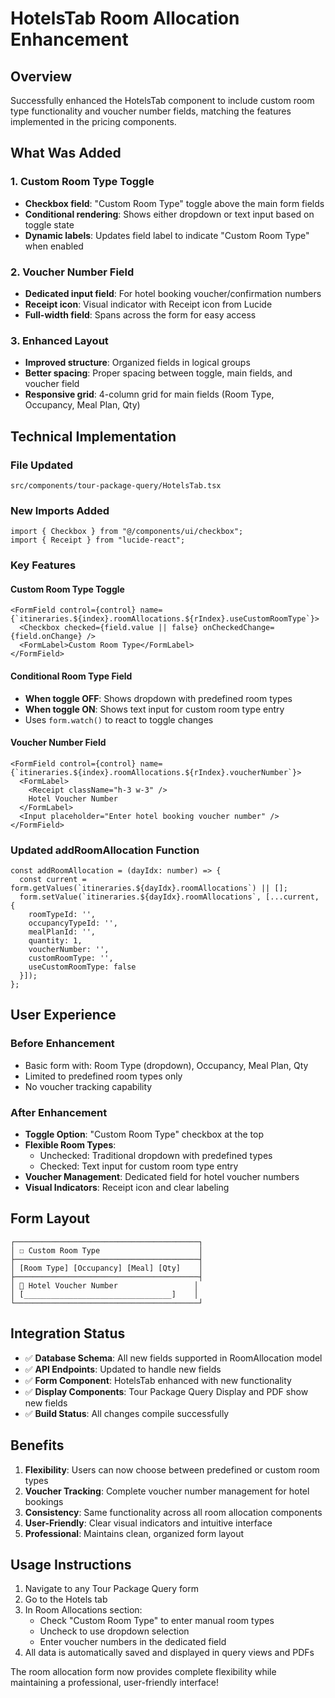 # HotelsTab Room Allocation Enhancement

## Overview
Successfully enhanced the HotelsTab component to include custom room type functionality and voucher number fields, matching the features implemented in the pricing components.

## What Was Added

### 1. Custom Room Type Toggle
- **Checkbox field**: "Custom Room Type" toggle above the main form fields
- **Conditional rendering**: Shows either dropdown or text input based on toggle state
- **Dynamic labels**: Updates field label to indicate "Custom Room Type" when enabled

### 2. Voucher Number Field
- **Dedicated input field**: For hotel booking voucher/confirmation numbers
- **Receipt icon**: Visual indicator with Receipt icon from Lucide
- **Full-width field**: Spans across the form for easy access

### 3. Enhanced Layout
- **Improved structure**: Organized fields in logical groups
- **Better spacing**: Proper spacing between toggle, main fields, and voucher field
- **Responsive grid**: 4-column grid for main fields (Room Type, Occupancy, Meal Plan, Qty)

## Technical Implementation

### File Updated
`src/components/tour-package-query/HotelsTab.tsx`

### New Imports Added
```tsx
import { Checkbox } from "@/components/ui/checkbox";
import { Receipt } from "lucide-react";
```

### Key Features

#### Custom Room Type Toggle
```tsx
<FormField control={control} name={`itineraries.${index}.roomAllocations.${rIndex}.useCustomRoomType`}>
  <Checkbox checked={field.value || false} onCheckedChange={field.onChange} />
  <FormLabel>Custom Room Type</FormLabel>
</FormField>
```

#### Conditional Room Type Field
- **When toggle OFF**: Shows dropdown with predefined room types
- **When toggle ON**: Shows text input for custom room type entry
- Uses `form.watch()` to react to toggle changes

#### Voucher Number Field
```tsx
<FormField control={control} name={`itineraries.${index}.roomAllocations.${rIndex}.voucherNumber`}>
  <FormLabel>
    <Receipt className="h-3 w-3" />
    Hotel Voucher Number
  </FormLabel>
  <Input placeholder="Enter hotel booking voucher number" />
</FormField>
```

### Updated addRoomAllocation Function
```tsx
const addRoomAllocation = (dayIdx: number) => {
  const current = form.getValues(`itineraries.${dayIdx}.roomAllocations`) || [];
  form.setValue(`itineraries.${dayIdx}.roomAllocations`, [...current, { 
    roomTypeId: '', 
    occupancyTypeId: '', 
    mealPlanId: '', 
    quantity: 1, 
    voucherNumber: '', 
    customRoomType: '', 
    useCustomRoomType: false 
  }]);
};
```

## User Experience

### Before Enhancement
- Basic form with: Room Type (dropdown), Occupancy, Meal Plan, Qty
- Limited to predefined room types only
- No voucher tracking capability

### After Enhancement
- **Toggle Option**: "Custom Room Type" checkbox at the top
- **Flexible Room Types**: 
  - Unchecked: Traditional dropdown with predefined types
  - Checked: Text input for custom room type entry
- **Voucher Management**: Dedicated field for hotel voucher numbers
- **Visual Indicators**: Receipt icon and clear labeling

## Form Layout

```
┌─────────────────────────────────────────┐
│ ☐ Custom Room Type                      │
├─────────────────────────────────────────┤
│ [Room Type] [Occupancy] [Meal] [Qty]    │
├─────────────────────────────────────────┤
│ 🧾 Hotel Voucher Number                 │
│ [_________________________________]    │
└─────────────────────────────────────────┘
```

## Integration Status

- ✅ **Database Schema**: All new fields supported in RoomAllocation model
- ✅ **API Endpoints**: Updated to handle new fields  
- ✅ **Form Component**: HotelsTab enhanced with new functionality
- ✅ **Display Components**: Tour Package Query Display and PDF show new fields
- ✅ **Build Status**: All changes compile successfully

## Benefits

1. **Flexibility**: Users can now choose between predefined or custom room types
2. **Voucher Tracking**: Complete voucher number management for hotel bookings
3. **Consistency**: Same functionality across all room allocation components
4. **User-Friendly**: Clear visual indicators and intuitive interface
5. **Professional**: Maintains clean, organized form layout

## Usage Instructions

1. Navigate to any Tour Package Query form
2. Go to the Hotels tab
3. In Room Allocations section:
   - Check "Custom Room Type" to enter manual room types
   - Uncheck to use dropdown selection
   - Enter voucher numbers in the dedicated field
4. All data is automatically saved and displayed in query views and PDFs

The room allocation form now provides complete flexibility while maintaining a professional, user-friendly interface!
